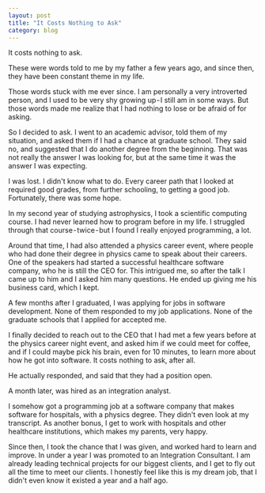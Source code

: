 ```yaml
---
layout: post
title: "It Costs Nothing to Ask"
category: blog
---
```


It costs nothing to ask.

These were words told to me by my father a few years ago, and since then, they have been constant theme in my life.

Those words stuck with me ever since. I am personally a very introverted person, and I used to be very shy growing up - I still am in some ways. But those words made me realize that I had nothing to lose or be afraid of for asking.


So I decided to ask. I went to an academic advisor, told them of my situation, and asked them if I had a chance at graduate school. They said no, and suggested that I do another degree from the beginning. That was not really the answer I was looking for, but at the same time it was the answer I was expecting.

I was lost. I didn't know what to do. Every career path that I looked at required good grades, from further schooling, to getting a good job. Fortunately, there was some hope.

In my second year of studying astrophysics, I took a scientific computing course. I had never learned how to program before in my life. I struggled through that course - twice - but I found I really enjoyed programming, a lot.

Around that time, I had also attended a physics career event, where people who had done their degree in physics came to speak about their careers. One of the speakers had started a successful healthcare software company, who he is still the CEO for. This intrigued me, so after the talk I came up to him and I asked him many questions. He ended up giving me his business card, which I kept.

A few months after I graduated, I was applying for jobs in software development. None of them responded to my job applications. None of the graduate schools that I applied for accepted me.

I finally decided to reach out to the CEO that I had met a few years before at the physics career night event, and asked him if we could meet for coffee, and if I could maybe pick his brain, even for 10 minutes, to learn more about how he got into software. It costs nothing to ask, after all.

He actually responded, and said that they had a position open.

A month later, was hired as an integration analyst.

I somehow got a programming job at a software company that makes software for hospitals, with a physics degree. They didn't even look at my transcript. As another bonus, I get to work with hospitals and other healthcare institutions, which makes my parents, very happy.

Since then, I took the chance that I was given, and worked hard to learn and improve. In under a year I was promoted to an Integration Consultant. I am already leading technical projects for our biggest clients, and I get to fly out all the time to meet our clients. I honestly feel like this is my dream job, that I didn't even know it existed a year and a half ago.
